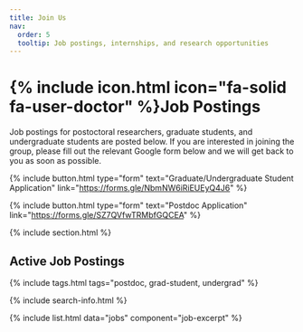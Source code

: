 ```yaml
---
title: Join Us
nav:
  order: 5
  tooltip: Job postings, internships, and research opportunities
---
```


# {% include icon.html icon="fa-solid fa-user-doctor" %}Job Postings

Job postings for postoctoral researchers, graduate students, and undergraduate students are posted below. If you are interested in joining the group, please fill out the relevant Google form below and we will get back to you as soon as possible.

{%
  include button.html
  type="form"
  text="Graduate/Undergraduate Student Application"
  link="https://forms.gle/NbmNW6iRiEUEyQ4J6"
%}

{%
  include button.html
  type="form"
  text="Postdoc Application"
  link="https://forms.gle/SZ7QVfwTRMbfGQCEA"
%}

{% include section.html %}

## Active Job Postings
{% include tags.html tags="postdoc, grad-student, undergrad" %}

{% include search-info.html %}

{% include list.html data="jobs" component="job-excerpt" %}
